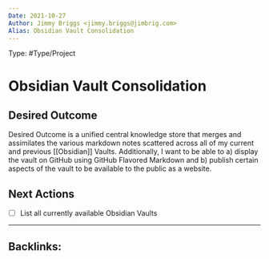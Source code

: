 ```yaml
---
Date: 2021-10-27
Author: Jimmy Briggs <jimmy.briggs@jimbrig.com>
Alias: Obsidian Vault Consolidation
---
```


Type: #Type/Project

# Obsidian Vault Consolidation

## Desired Outcome

Desired Outcome is a unified central knowledge store that merges and assimilates the various markdown notes scattered across all of my current and previous [[Obsidian]] Vaults. Additionally, I want to be able to a) display the vault on GitHub using GitHub Flavored Markdown and b) publish certain aspects of the vault to be available to the public as a website.

## Next Actions

- [ ] List all currently available Obsidian Vaults


***

Backlinks:
-	